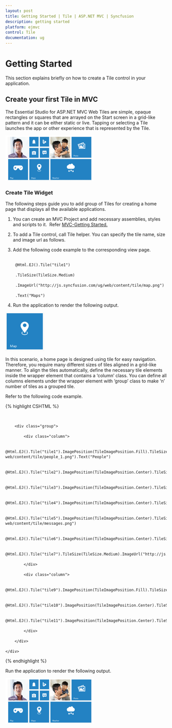 ```yaml
---
layout: post
title: Getting Started | Tile | ASP.NET MVC | Syncfusion
description: getting started
platform: ejmvc
control: Tile
documentation: ug
---
```


# Getting Started

This section explains briefly on how to create a Tile control in your application.

## Create your first Tile in MVC

The Essential Studio for ASP.NET MVC Web Tiles are simple, opaque rectangles or squares that are arrayed on the Start screen in a grid-like pattern and it can be either static or live. Tapping or selecting a Tile launches the app or other experience that is represented by the Tile.

![](Getting-Started_images/Getting-Started_img1.png)



### Create Tile Widget

The following steps guide you to add group of Tiles for creating a home page that displays all the available applications.

1. You can create an MVC Project and add necessary assemblies, styles and scripts to it.  Refer [MVC-Getting Started.](http://docs.syncfusion.com/aspnetmvc/tile/getting-started)
2. To add a Tile control, call Tile helper. You can specify the tile name, size and image url as follows.
3. Add the following code example to the corresponding view page.

   ~~~ cshtml

	@Html.EJ().Tile("tile1")

	.TileSize(TileSize.Medium)

	.ImageUrl("http://js.syncfusion.com/ug/web/content/tile/map.png")

	.Text("Maps")

   ~~~
   


4. Run the application to render the following output.

![](Getting-Started_images/Getting-Started_img2.png)


In this scenario, a home page is designed using tile for easy navigation. Therefore, you require many different sizes of tiles aligned in a grid-like manner. To align the tiles automatically, define the necessary tile elements inside the wrapper element that contains a ‘column’ class. You can define all columns elements under the wrapper element with ‘group’ class to make ‘n’ number of tiles as a grouped tile.

Refer to the following code example.

{% highlight CSHTML %}

<div id="tile" style="margin-top: 45px;">

        <div class="group">

            <div class="column">

                @Html.EJ().Tile("tile1").ImagePosition(TileImagePosition.Fill).TileSize(TileSize.Medium).ImageUrl("http://js.syncfusion.com/ug/ web/content/tile/people_1.png").Text("People")

                @Html.EJ().Tile("tile2").ImagePosition(TileImagePosition.Center).TileSize(TileSize.Small).ImageUrl("http://js.syncfusion.com/ug/web/content/tile/alerts.png")

                @Html.EJ().Tile("tile3").ImagePosition(TileImagePosition.Center).TileSize(TileSize.Small).ImageUrl("http://js.syncfusion.com/ug/web/content/tile/bing.png")

                @Html.EJ().Tile("tile4").ImagePosition(TileImagePosition.Center).TileSize(TileSize.Small).ImageUrl("http://js.syncfusion.com/ug/web/content/tile/camera.png")

                @Html.EJ().Tile("tile5").ImagePosition(TileImagePosition.Center).TileSize(TileSize.Small).ImageUrl("http://js.syncfusion.com/ug/ web/content/tile/messages.png")

                @Html.EJ().Tile("tile6").ImagePosition(TileImagePosition.Center).TileSize(TileSize.Medium).ImageUrl("http://js.syncfusion.com/ug/web/content/tile/games.png").Text("Play")

                @Html.EJ().Tile("tile7").TileSize(TileSize.Medium).ImageUrl("http://js.syncfusion.com/ug/web/content/tile/map.png").Text("Maps")

            </div>

            <div class="column">

                @Html.EJ().Tile("tile9").ImagePosition(TileImagePosition.Fill).TileSize(TileSize.Medium).ImageUrl("http://js.syncfusion.com/ug/web/content/tile/people_2.png").Text("People")

                @Html.EJ().Tile("tile10").ImagePosition(TileImagePosition.Center).TileSize(TileSize.Medium).ImageUrl("http://js.syncfusion.com/ug/web/content/tile/pictures.png").Text("Photo")

                @Html.EJ().Tile("tile11").ImagePosition(TileImagePosition.Center).TileSize(TileSize.Wide).ImageUrl("http://js.syncfusion.com/ug/web/content/tile/weather.png").Text("Weather")

            </div>

        </div>

    </div>    

{% endhighlight %}



Run the application to render the following output.

![](Getting-Started_images/Getting-Started_img3.png)





